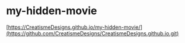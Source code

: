 # my-hidden-movie
[https://CreatismeDesigns.github.io/my-hidden-movie/](https://github.com/CreatismeDesigns/CreatismeDesigns.github.io.git)
